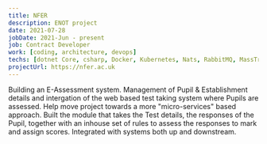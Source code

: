 ```yaml
---
title: NFER
description: ENOT project
date: 2021-07-28
jobDate: 2021-Jun - present
job: Contract Developer
work: [coding, architecture, devops]
techs: [dotnet Core, csharp, Docker, Kubernetes, Nats, RabbitMQ, MassTransit, Azure devops]
projectUrl: https://nfer.ac.uk
---
```


Building an E-Assessment system.
Management of Pupil & Establishment details and intergation of the web based test taking system where Pupils are assessed.
Help move project towards a more "micro-services" based approach.
Built the module that takes the Test details, the responses of the Pupil, together with an inhouse set of rules to assess the responses to mark and assign scores.
Integrated with systems both up and downstream.